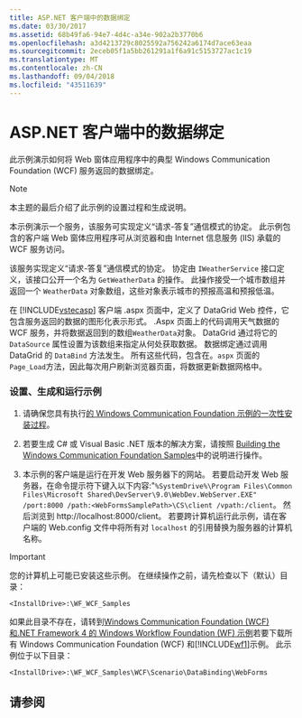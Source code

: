 ```yaml
---
title: ASP.NET 客户端中的数据绑定
ms.date: 03/30/2017
ms.assetid: 68b49fa6-94e7-4d4c-a34e-902a2b3770b6
ms.openlocfilehash: a3d4213729c8025592a756242a6174d7ace63eaa
ms.sourcegitcommit: 2eceb05f1a5bb261291a1f6a91c5153727ac1c19
ms.translationtype: MT
ms.contentlocale: zh-CN
ms.lasthandoff: 09/04/2018
ms.locfileid: "43511639"
---
```

# <a name="data-binding-in-an-aspnet-client"></a>ASP.NET 客户端中的数据绑定
此示例演示如何将 Web 窗体应用程序中的典型 Windows Communication Foundation (WCF) 服务返回的数据绑定。  
  
> [!NOTE]
>  本主题的最后介绍了此示例的设置过程和生成说明。  
  
 本示例演示一个服务，该服务可实现定义“请求-答复”通信模式的协定。 此示例包含的客户端 Web 窗体应用程序可从浏览器和由 Internet 信息服务 (IIS) 承载的 WCF 服务访问。  
  
 该服务实现定义“请求-答复”通信模式的协定。 协定由 `IWeatherService` 接口定义，该接口公开一个名为 `GetWeatherData` 的操作。 此操作接受一个城市数组并返回一个 `WeatherData` 对象数组，这些对象表示城市的预报高温和预报低温。  
  
 在 [!INCLUDE[vstecasp](../../../../includes/vstecasp-md.md)] 客户端 .aspx 页面中，定义了 DataGrid Web 控件，它包含服务返回的数据的图形化表示形式。 .Aspx 页面上的代码调用天气数据的 WCF 服务，并将数据返回到的数组`WeatherData`对象。 DataGrid 通过将它的 `DataSource` 属性设置为该数组来指定从何处获取数据。 数据绑定通过调用 DataGrid 的 `DataBind` 方法发生。 所有这些代码，包含在。`aspx` 页面的`Page_Load`方法，因此每次用户刷新浏览器页面，将数据更新数据网格中。  
  
### <a name="to-set-up-build-and-run-the-sample"></a>设置、生成和运行示例  
  
1.  请确保您具有执行[的 Windows Communication Foundation 示例的一次性安装过程](../../../../docs/framework/wcf/samples/one-time-setup-procedure-for-the-wcf-samples.md)。  
  
2.  若要生成 C# 或 Visual Basic .NET 版本的解决方案，请按照 [Building the Windows Communication Foundation Samples](../../../../docs/framework/wcf/samples/building-the-samples.md)中的说明进行操作。  
  
3.  本示例的客户端是运行在开发 Web 服务器下的网站。 若要启动开发 Web 服务器，在命令提示符下键入以下内容:"`%SystemDrive%\Program Files\Common Files\Microsoft Shared\DevServer\9.0\WebDev.WebServer.EXE" /port:8000 /path:<WebFormsSamplePath>\CS\client /vpath:/client`。 然后浏览到 http://localhost:8000/client。 若要跨计算机运行此示例，请在客户端的 Web.config 文件中将所有对 `localhost` 的引用替换为服务器的计算机名称。  
  
> [!IMPORTANT]
>  您的计算机上可能已安装这些示例。 在继续操作之前，请先检查以下（默认）目录：  
>   
>  `<InstallDrive>:\WF_WCF_Samples`  
>   
>  如果此目录不存在，请转到[Windows Communication Foundation (WCF) 和.NET Framework 4 的 Windows Workflow Foundation (WF) 示例](https://go.microsoft.com/fwlink/?LinkId=150780)若要下载所有 Windows Communication Foundation (WCF) 和[!INCLUDE[wf1](../../../../includes/wf1-md.md)]示例。 此示例位于以下目录：  
>   
>  `<InstallDrive>:\WF_WCF_Samples\WCF\Scenario\DataBinding\WebForms`  
  
## <a name="see-also"></a>请参阅
